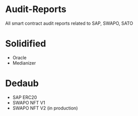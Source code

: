 # Audit-Reports
All smart contract audit reports related to SAP, SWAPO, SATO

# Solidified 

- Oracle 
- Medianizer 

# Dedaub

- SAP ERC20
- SWAPO NFT V1 
- SWAPO NFT V2 (in production)
